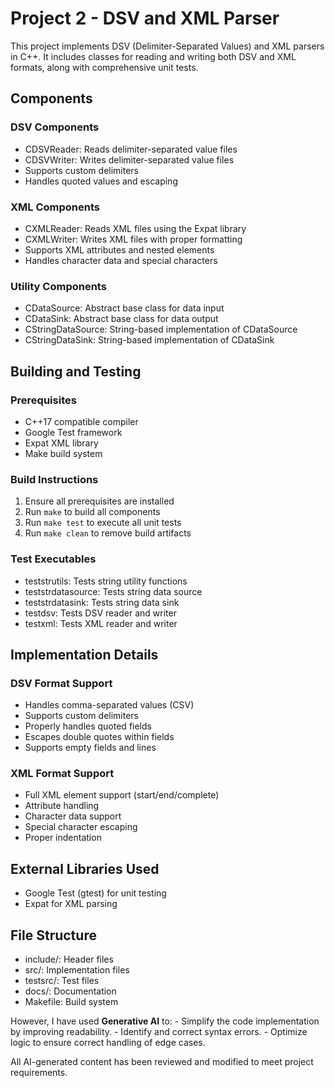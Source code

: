 # Project 2 - DSV and XML Parser

This project implements DSV (Delimiter-Separated Values) and XML parsers in C++. It includes classes for reading and writing both DSV and XML formats, along with comprehensive unit tests.

## Components

### DSV Components
- CDSVReader: Reads delimiter-separated value files
- CDSVWriter: Writes delimiter-separated value files
- Supports custom delimiters
- Handles quoted values and escaping

### XML Components
- CXMLReader: Reads XML files using the Expat library
- CXMLWriter: Writes XML files with proper formatting
- Supports XML attributes and nested elements
- Handles character data and special characters

### Utility Components
- CDataSource: Abstract base class for data input
- CDataSink: Abstract base class for data output
- CStringDataSource: String-based implementation of CDataSource
- CStringDataSink: String-based implementation of CDataSink

## Building and Testing

### Prerequisites
- C++17 compatible compiler
- Google Test framework
- Expat XML library
- Make build system

### Build Instructions
1. Ensure all prerequisites are installed
2. Run `make` to build all components
3. Run `make test` to execute all unit tests
4. Run `make clean` to remove build artifacts

### Test Executables
- teststrutils: Tests string utility functions
- teststrdatasource: Tests string data source
- teststrdatasink: Tests string data sink
- testdsv: Tests DSV reader and writer
- testxml: Tests XML reader and writer

## Implementation Details

### DSV Format Support
- Handles comma-separated values (CSV)
- Supports custom delimiters
- Properly handles quoted fields
- Escapes double quotes within fields
- Supports empty fields and lines

### XML Format Support
- Full XML element support (start/end/complete)
- Attribute handling
- Character data support
- Special character escaping
- Proper indentation

## External Libraries Used
- Google Test (gtest) for unit testing
- Expat for XML parsing

## File Structure
- include/: Header files
- src/: Implementation files
- testsrc/: Test files
- docs/: Documentation
- Makefile: Build system

However, I have used **Generative AI** to:
- Simplify the code implementation by improving readability.
- Identify and correct syntax errors.
- Optimize logic to ensure correct handling of edge cases.

All AI-generated content has been reviewed and modified to meet project requirements.